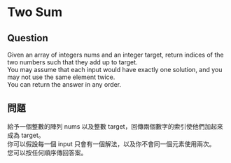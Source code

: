 # Two Sum
## Question
Given an array of integers nums and an integer target, return indices of the two numbers such that they add up to target.
</br>
You may assume that each input would have exactly one solution, and you may not use the same element twice.
</br>
You can return the answer in any order.

## 問題
給予一個整數的陣列 nums 以及整數 target，回傳兩個數字的索引使他們加起來成為 target。
</br>
你可以假設每一個 input 只會有一個解法，以及你不會同一個元素使用兩次。
</br>
您可以按任何順序傳回答案。

